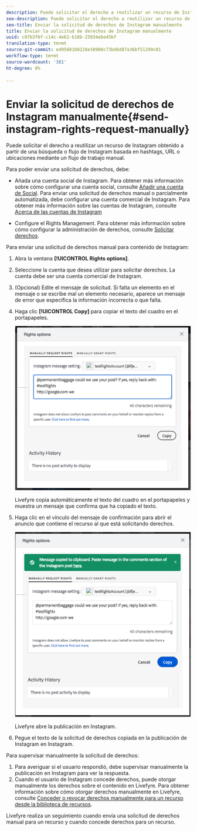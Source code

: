 ```yaml
---
description: Puede solicitar el derecho a reutilizar un recurso de Instagram obtenido a partir de una búsqueda o flujo de Instagram basada en hashtags, URL o ubicaciones mediante un flujo de trabajo manual.
seo-description: Puede solicitar el derecho a reutilizar un recurso de Instagram obtenido a partir de una búsqueda o flujo de Instagram basada en hashtags, URL o ubicaciones mediante un flujo de trabajo manual.
seo-title: Enviar la solicitud de derechos de Instagram manualmente
title: Enviar la solicitud de derechos de Instagram manualmente
uuid: c07b3f6f-c14c-4e62-b18b-25934ebe45bf
translation-type: tm+mt
source-git-commit: ed95681b0228e38900c73bd6d87a36bf51299c01
workflow-type: tm+mt
source-wordcount: '381'
ht-degree: 0%

---
```



# Enviar la solicitud de derechos de Instagram manualmente{#send-instagram-rights-request-manually}

Puede solicitar el derecho a reutilizar un recurso de Instagram obtenido a partir de una búsqueda o flujo de Instagram basada en hashtags, URL o ubicaciones mediante un flujo de trabajo manual.

Para poder enviar una solicitud de derechos, debe:

* Añada una cuenta social de Instagram. Para obtener más información sobre cómo configurar una cuenta social, consulte [Añadir una cuenta de Social](../c-users-creating-accounts-with-studio-access/t-configure-social-accout-instagram/t-configure-social-accout-instagram.md#t_configure_social_accout_instagram). Para enviar una solicitud de derechos manual o parcialmente automatizada, debe configurar una cuenta comercial de Instagram. Para obtener más información sobre las cuentas de Instagram, consulte [Acerca de las cuentas de Instagram](../c-users-creating-accounts-with-studio-access/t-configure-social-accout-instagram/c-about-instagram-accounts.md#c_about_instagram_accounts)

* Configure el Rights Management. Para obtener más información sobre cómo configurar la administración de derechos, consulte [Solicitar derechos](../c-how-requesting-rights-works/c-how-requesting-rights-works.md).

Para enviar una solicitud de derechos manual para contenido de Instagram:

1. Abra la ventana **[!UICONTROL Rights options]**.
1. Seleccione la cuenta que desea utilizar para solicitar derechos. La cuenta debe ser una cuenta comercial de Instagram.
1. (Opcional) Edite el mensaje de solicitud. Si falta un elemento en el mensaje o se escribe mal un elemento necesario, aparece un mensaje de error que especifica la información incorrecta o que falta.
1. Haga clic **[!UICONTROL Copy]** para copiar el texto del cuadro en el portapapeles.

   ![](assets/rr_insta_workaround1.png)

   Livefyre copia automáticamente el texto del cuadro en el portapapeles y muestra un mensaje que confirma que ha copiado el texto.

1. Haga clic en el vínculo del mensaje de confirmación para abrir el anuncio que contiene el recurso al que está solicitando derechos.

   ![](assets/rr_insta_workaround2.png)

   Livefyre abre la publicación en Instagram.

1. Pegue el texto de la solicitud de derechos copiada en la publicación de Instagram en Instagram.

Para supervisar manualmente la solicitud de derechos:

1. Para averiguar si el usuario respondió, debe supervisar manualmente la publicación en Instagram para ver la respuesta.
1. Cuando el usuario de Instagram concede derechos, puede otorgar manualmente los derechos sobre el contenido en Livefyre. Para obtener información sobre cómo otorgar derechos manualmente en Livefyre, consulte [Conceder o revocar derechos manualmente para un recurso desde la biblioteca de recursos](../c-how-requesting-rights-works/t-manually-grant-the-rights-for-one-or-more-assets.md#t_manually_grant_the_rights_for_one_or_more_assets).

Livefyre realiza un seguimiento cuando envía una solicitud de derechos manual para un recurso y cuando concede derechos para un recurso.

